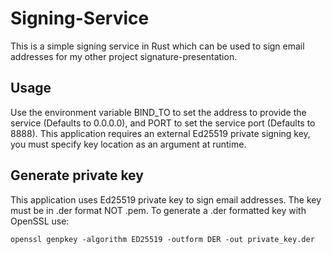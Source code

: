 # Signing-Service 

This is a simple signing service in Rust which can be used to sign email addresses for my other project signature-presentation. 

## Usage
Use the environment variable BIND_TO to set the address to provide the service (Defaults to 0.0.0.0), and PORT to set the service port (Defaults to 8888).
This application requires an external Ed25519 private signing key, you must specify key location as an argument at runtime.

## Generate private key
This application uses Ed25519 private key to sign email addresses. The key must be in .der format NOT .pem. To generate a .der formatted key with OpenSSL use:   

```openssl genpkey -algorithm ED25519 -outform DER -out private_key.der```

